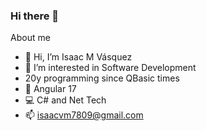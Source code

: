 ### Hi there 👋

About me
- 👋 Hi, I’m Isaac M Vásquez
- 👀 I’m interested in Software Development
- 20y programming since QBasic times 
- 🌱 Angular 17
- 💻 C# and Net Tech
- 📫 isaacvm7809@gmail.com


<!--
**Isaacvm7809/isaacvm7809** is a ✨ _special_ ✨ repository because its `README.md` (this file) appears on your GitHub profile.
Here are some ideas to get you started:
- 🔭 I’m currently working on ...
- 🌱 I’m currently learning ...
- 👯 I’m looking to collaborate on ...
- 🤔 I’m looking for help with ...
- 💬 Ask me about ...
- 📫 How to reach me: ...
- 😄 Pronouns: ...
- ⚡ Fun fact: ...
-->
